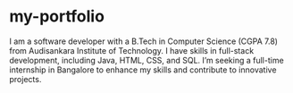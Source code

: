 # my-portfolio
 I am a software developer with a B.Tech in Computer Science (CGPA 7.8) from Audisankara Institute of Technology. I have skills in full-stack development, including Java, HTML, CSS, and SQL. I’m seeking a full-time internship in Bangalore to enhance my skills and contribute to innovative projects. 
